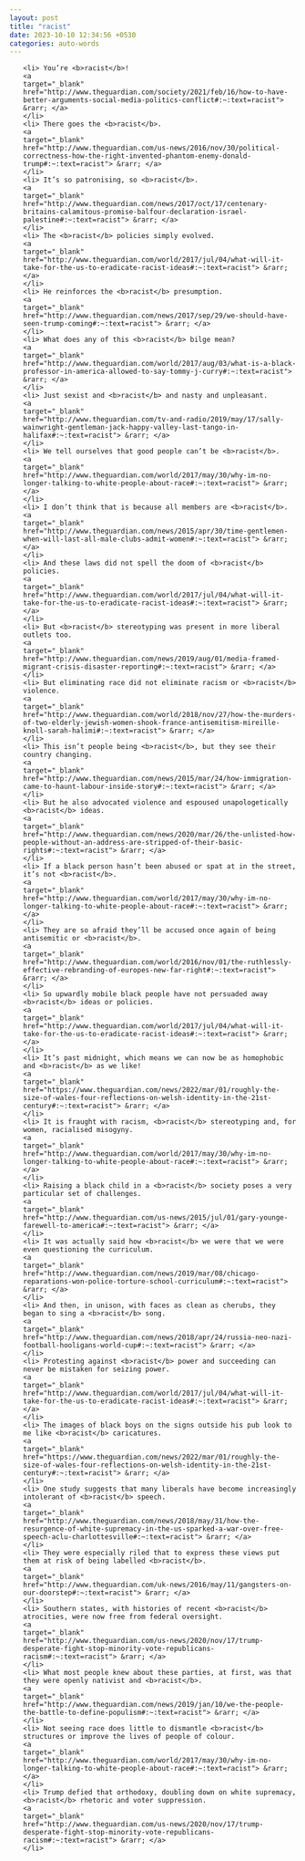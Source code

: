 ```yaml
---
layout: post
title: "racist"
date: 2023-10-10 12:34:56 +0530
categories: auto-words
---
```

<ol>

    <li> You’re <b>racist</b>!
    <a 
    target="_blank" 
    href="http://www.theguardian.com/society/2021/feb/16/how-to-have-better-arguments-social-media-politics-conflict#:~:text=racist"> &rarr; </a>
    </li>
    <li> There goes the <b>racist</b>.
    <a 
    target="_blank" 
    href="http://www.theguardian.com/us-news/2016/nov/30/political-correctness-how-the-right-invented-phantom-enemy-donald-trump#:~:text=racist"> &rarr; </a>
    </li>
    <li> It’s so patronising, so <b>racist</b>.
    <a 
    target="_blank" 
    href="http://www.theguardian.com/news/2017/oct/17/centenary-britains-calamitous-promise-balfour-declaration-israel-palestine#:~:text=racist"> &rarr; </a>
    </li>
    <li> The <b>racist</b> policies simply evolved.
    <a 
    target="_blank" 
    href="http://www.theguardian.com/world/2017/jul/04/what-will-it-take-for-the-us-to-eradicate-racist-ideas#:~:text=racist"> &rarr; </a>
    </li>
    <li> He reinforces the <b>racist</b> presumption.
    <a 
    target="_blank" 
    href="http://www.theguardian.com/news/2017/sep/29/we-should-have-seen-trump-coming#:~:text=racist"> &rarr; </a>
    </li>
    <li> What does any of this <b>racist</b> bilge mean?
    <a 
    target="_blank" 
    href="http://www.theguardian.com/world/2017/aug/03/what-is-a-black-professor-in-america-allowed-to-say-tommy-j-curry#:~:text=racist"> &rarr; </a>
    </li>
    <li> Just sexist and <b>racist</b> and nasty and unpleasant.
    <a 
    target="_blank" 
    href="http://www.theguardian.com/tv-and-radio/2019/may/17/sally-wainwright-gentleman-jack-happy-valley-last-tango-in-halifax#:~:text=racist"> &rarr; </a>
    </li>
    <li> We tell ourselves that good people can’t be <b>racist</b>.
    <a 
    target="_blank" 
    href="http://www.theguardian.com/world/2017/may/30/why-im-no-longer-talking-to-white-people-about-race#:~:text=racist"> &rarr; </a>
    </li>
    <li> I don’t think that is because all members are <b>racist</b>.
    <a 
    target="_blank" 
    href="http://www.theguardian.com/news/2015/apr/30/time-gentlemen-when-will-last-all-male-clubs-admit-women#:~:text=racist"> &rarr; </a>
    </li>
    <li> And these laws did not spell the doom of <b>racist</b> policies.
    <a 
    target="_blank" 
    href="http://www.theguardian.com/world/2017/jul/04/what-will-it-take-for-the-us-to-eradicate-racist-ideas#:~:text=racist"> &rarr; </a>
    </li>
    <li> But <b>racist</b> stereotyping was present in more liberal outlets too.
    <a 
    target="_blank" 
    href="http://www.theguardian.com/news/2019/aug/01/media-framed-migrant-crisis-disaster-reporting#:~:text=racist"> &rarr; </a>
    </li>
    <li> But eliminating race did not eliminate racism or <b>racist</b> violence.
    <a 
    target="_blank" 
    href="http://www.theguardian.com/world/2018/nov/27/how-the-murders-of-two-elderly-jewish-women-shook-france-antisemitism-mireille-knoll-sarah-halimi#:~:text=racist"> &rarr; </a>
    </li>
    <li> This isn’t people being <b>racist</b>, but they see their country changing.
    <a 
    target="_blank" 
    href="http://www.theguardian.com/news/2015/mar/24/how-immigration-came-to-haunt-labour-inside-story#:~:text=racist"> &rarr; </a>
    </li>
    <li> But he also advocated violence and espoused unapologetically <b>racist</b> ideas.
    <a 
    target="_blank" 
    href="http://www.theguardian.com/news/2020/mar/26/the-unlisted-how-people-without-an-address-are-stripped-of-their-basic-rights#:~:text=racist"> &rarr; </a>
    </li>
    <li> If a black person hasn’t been abused or spat at in the street, it’s not <b>racist</b>.
    <a 
    target="_blank" 
    href="http://www.theguardian.com/world/2017/may/30/why-im-no-longer-talking-to-white-people-about-race#:~:text=racist"> &rarr; </a>
    </li>
    <li> They are so afraid they’ll be accused once again of being antisemitic or <b>racist</b>.
    <a 
    target="_blank" 
    href="http://www.theguardian.com/world/2016/nov/01/the-ruthlessly-effective-rebranding-of-europes-new-far-right#:~:text=racist"> &rarr; </a>
    </li>
    <li> So upwardly mobile black people have not persuaded away <b>racist</b> ideas or policies.
    <a 
    target="_blank" 
    href="http://www.theguardian.com/world/2017/jul/04/what-will-it-take-for-the-us-to-eradicate-racist-ideas#:~:text=racist"> &rarr; </a>
    </li>
    <li> It’s past midnight, which means we can now be as homophobic and <b>racist</b> as we like!
    <a 
    target="_blank" 
    href="https://www.theguardian.com/news/2022/mar/01/roughly-the-size-of-wales-four-reflections-on-welsh-identity-in-the-21st-century#:~:text=racist"> &rarr; </a>
    </li>
    <li> It is fraught with racism, <b>racist</b> stereotyping and, for women, racialised misogyny.
    <a 
    target="_blank" 
    href="http://www.theguardian.com/world/2017/may/30/why-im-no-longer-talking-to-white-people-about-race#:~:text=racist"> &rarr; </a>
    </li>
    <li> Raising a black child in a <b>racist</b> society poses a very particular set of challenges.
    <a 
    target="_blank" 
    href="http://www.theguardian.com/us-news/2015/jul/01/gary-younge-farewell-to-america#:~:text=racist"> &rarr; </a>
    </li>
    <li> It was actually said how <b>racist</b> we were that we were even questioning the curriculum.
    <a 
    target="_blank" 
    href="http://www.theguardian.com/news/2019/mar/08/chicago-reparations-won-police-torture-school-curriculum#:~:text=racist"> &rarr; </a>
    </li>
    <li> And then, in unison, with faces as clean as cherubs, they began to sing a <b>racist</b> song.
    <a 
    target="_blank" 
    href="http://www.theguardian.com/news/2018/apr/24/russia-neo-nazi-football-hooligans-world-cup#:~:text=racist"> &rarr; </a>
    </li>
    <li> Protesting against <b>racist</b> power and succeeding can never be mistaken for seizing power.
    <a 
    target="_blank" 
    href="http://www.theguardian.com/world/2017/jul/04/what-will-it-take-for-the-us-to-eradicate-racist-ideas#:~:text=racist"> &rarr; </a>
    </li>
    <li> The images of black boys on the signs outside his pub look to me like <b>racist</b> caricatures.
    <a 
    target="_blank" 
    href="https://www.theguardian.com/news/2022/mar/01/roughly-the-size-of-wales-four-reflections-on-welsh-identity-in-the-21st-century#:~:text=racist"> &rarr; </a>
    </li>
    <li> One study suggests that many liberals have become increasingly intolerant of <b>racist</b> speech.
    <a 
    target="_blank" 
    href="http://www.theguardian.com/news/2018/may/31/how-the-resurgence-of-white-supremacy-in-the-us-sparked-a-war-over-free-speech-aclu-charlottesville#:~:text=racist"> &rarr; </a>
    </li>
    <li> They were especially riled that to express these views put them at risk of being labelled <b>racist</b>.
    <a 
    target="_blank" 
    href="http://www.theguardian.com/uk-news/2016/may/11/gangsters-on-our-doorstep#:~:text=racist"> &rarr; </a>
    </li>
    <li> Southern states, with histories of recent <b>racist</b> atrocities, were now free from federal oversight.
    <a 
    target="_blank" 
    href="http://www.theguardian.com/us-news/2020/nov/17/trump-desperate-fight-stop-minority-vote-republicans-racism#:~:text=racist"> &rarr; </a>
    </li>
    <li> What most people knew about these parties, at first, was that they were openly nativist and <b>racist</b>.
    <a 
    target="_blank" 
    href="http://www.theguardian.com/news/2019/jan/10/we-the-people-the-battle-to-define-populism#:~:text=racist"> &rarr; </a>
    </li>
    <li> Not seeing race does little to dismantle <b>racist</b> structures or improve the lives of people of colour.
    <a 
    target="_blank" 
    href="http://www.theguardian.com/world/2017/may/30/why-im-no-longer-talking-to-white-people-about-race#:~:text=racist"> &rarr; </a>
    </li>
    <li> Trump defied that orthodoxy, doubling down on white supremacy, <b>racist</b> rhetoric and voter suppression.
    <a 
    target="_blank" 
    href="http://www.theguardian.com/us-news/2020/nov/17/trump-desperate-fight-stop-minority-vote-republicans-racism#:~:text=racist"> &rarr; </a>
    </li>